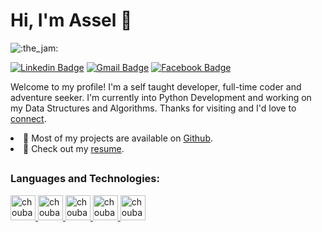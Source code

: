 # Hi, I'm Assel 👋

![:the_jam:](https://cdn.discordapp.com/emojis/745354525958996138.gif?v=1)

[![Linkedin Badge](https://img.shields.io/badge/-asselkin-blue?style=flat&logo=Linkedin&logoColor=white&link=https://www.linkedin.com/in/asselkin/)](https://www.linkedin.com/in/asselkin/)
[![Gmail Badge](https://img.shields.io/badge/-batuassel-c14438?style=flat&logo=Gmail&logoColor=white&link=mailto:batuassel@gmail.com)](mailto:batuassel@gmail.com)
[![Facebook Badge](https://img.shields.io/badge/-@asselbatu-purple?style=flat&logo=instagram&logoColor=white&link=https://www.instagram.com/asselbatu/)](https://www.instagram.com/asselbatu/)

Welcome to my profile! I'm a self taught developer, full-time coder and adventure seeker. I'm currently into Python Development and working on my Data Structures and Algorithms. Thanks for visiting and I'd love to [connect](https://www.linkedin.com/in/asselkin/).

<li>🧐 Most of my projects are available on <a href="https://github.com/asselina94">Github</a>.</li>
<li>📙 Check out my <a href="https://drive.google.com/file/d/19bQecgFTceKsIGVXGXlnMJP_uHq2UEza/view?usp=sharing
">resume</a>.</li>

## 

### **Languages and Technologies:**
<p float="left">
 <a href="https://en.wikipedia.org/wiki/Python">
<img alt="choubari" src="https://devstickers.com/assets/img/cat/python.png" width="40">
  </a>
 <a href="https://www.w3schools.com/html/html_css.asp">
<img alt="choubari" src="https://devstickers.com/assets/img/cat/html5-css3.png" width="40">
  </a>
 <a href="https://en.wikipedia.org/wiki/JavaScript">
<img alt="choubari" src="https://devstickers.com/assets/img/pro/i4eg.png" width="40">
  </a>
 <a href="https://code.visualstudio.com/">
<img alt="choubari" src="https://devstickers.com/assets/img/pro/saxu.png" width="40">
  </a>
  <a href="https://git-scm.com/">
<img alt="choubari" src="https://devstickers.com/assets/img/pro/4mh6.png" width="40">
  </a>
</p>
